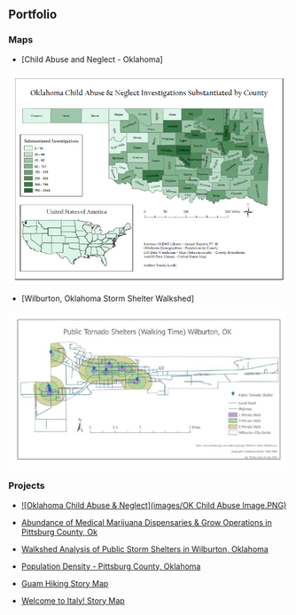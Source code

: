 ## Portfolio

### Maps
- [Child Abuse and Neglect - Oklahoma]
<img src="images/OK Child Abuse Image.PNG"/>

- [Wilburton, Oklahoma Storm Shelter Walkshed]
<img src="images/StormShelterImage.PNG"/>


### Projects

- [![Oklahoma Child Abuse & Neglect](images/OK Child Abuse Image.PNG)]( https://github.com/trinitylively/TrinityLively/blob/2ad2ddacca3dd42942031c2fea2b4d52735a55a3/pdf/GIS%20Final%20Project-combined.pdf)

- [Abundance of Medical Marijuana Dispensaries & Grow Operations in Pittsburg County, Ok ](https://github.com/trinitylively/TrinityLively/blob/62f45154a3553bc4e42c7e13ff9bf5ee3772393c/pdf/Abundance%20of%20Medical%20Marijuana%20Dispensaries%20and%20Grows%20in%20Pittsburg%20County%5EJ%20Ok.pdf)


- [Walkshed Analysis of Public Storm Shelters in Wilburton, Oklahoma](https://github.com/trinitylively/TrinityLively/blob/dfea8c598f3f9d3316fa687e0e976082b03b96e1/pdf/StormShelter%20Report.pdf)

- [Population Density - Pittsburg County, Oklahoma](https://arcg.is/1f1mq)

- [Guam Hiking Story Map](https://arcg.is/1CSTSu)

- [Welcome to Italy! Story Map](https://arcg.is/1PCSKm)





